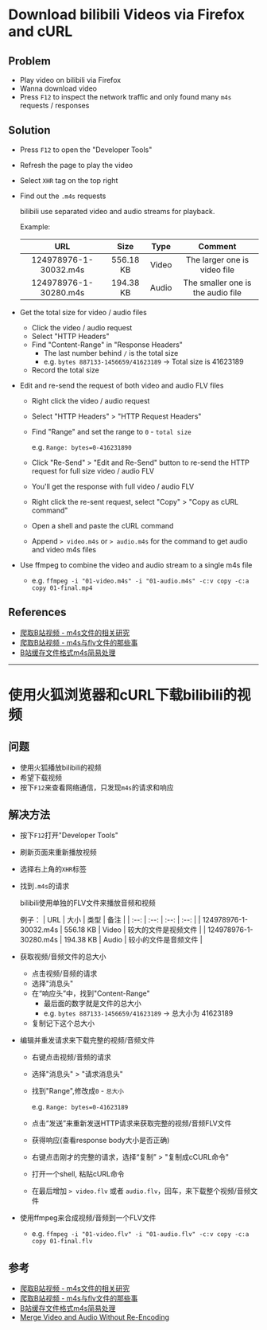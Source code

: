 # Download bilibili Videos via Firefox and cURL

## Problem
* Play video on bilibili via Firefox
* Wanna download video
* Press `F12` to inspect the network traffic and only found many `m4s` requests / responses

## Solution
* Press `F12` to open the "Developer Tools"
* Refresh the page to play the video
* Select `XHR` tag on the top right
* Find out the `.m4s` requests
  
  bilibili use separated video and audio streams for playback.

  Example:

  | URL | Size | Type | Comment |
  | :--: | :--: | :--: | :--: |
  | 124978976-1-30032.m4s | 556.18 KB | Video | The larger one is video file |
  | 124978976-1-30280.m4s | 194.38 KB | Audio | The smaller one is the audio file |

* Get the total size for video / audio files
  * Click the video / audio request
  * Select "HTTP Headers"
  * Find "Content-Range" in "Response Headers"
    * The last number behind `/` is the total size
    * e.g. `bytes 887133-1456659/41623189` -> Total size is 41623189
  * Record the total size

* Edit and re-send the request of both video and audio FLV files
  * Right click the video / audio request
  * Select "HTTP Headers" > "HTTP Request Headers"
  * Find "Range" and set the range to `0` - `total size`

    e.g. `Range: bytes=0-416231890`
  * Click "Re-Send" > "Edit and Re-Send" button to re-send the HTTP request for full size video / audio FLV
  * You'll get the response with full video / audio FLV
  * Right click the re-sent request, select "Copy" > "Copy as cURL command"
  * Open a shell and paste the cURL command
  * Append `> video.m4s` or `> audio.m4s` for the command to get audio and video m4s files

* Use ffmpeg to combine the video and audio stream to a single m4s file
  * e.g. `ffmpeg -i "01-video.m4s" -i "01-audio.m4s" -c:v copy -c:a copy 01-final.mp4`

## References
* [爬取B站视频 - m4s文件的相关研究](https://blog.csdn.net/Enderman_xiaohei/article/details/94718494)
* [爬取B站视频 - m4s与flv文件的那些事](https://blog.csdn.net/Enderman_xiaohei/article/details/100598003)
* [B站缓存文件格式m4s简易处理](https://www.jianshu.com/p/e44e9e54619a)

---------------

# 使用火狐浏览器和cURL下载bilibili的视频

## 问题
* 使用火狐播放bilibili的视频
* 希望下载视频
* 按下`F12`来查看网络通信，只发现`m4s`的请求和响应

## 解决方法
* 按下`F12`打开"Developer Tools"
* 刷新页面来重新播放视频
* 选择右上角的`XHR`标签
* 找到`.m4s`的请求

  bilibili使用单独的FLV文件来播放音频和视频

  例子：
  | URL | 大小 | 类型 | 备注 |
  | :--: | :--: | :--: | :--: |
  | 124978976-1-30032.m4s | 556.18 KB | Video | 较大的文件是视频文件 |
  | 124978976-1-30280.m4s | 194.38 KB | Audio | 较小的文件是音频文件 |

* 获取视频/音频文件的总大小
  * 点击视频/音频的请求
  * 选择"消息头"
  * 在“响应头”中，找到"Content-Range"
    * 最后面的数字就是文件的总大小
    * e.g. `bytes 887133-1456659/41623189` -> 总大小为 41623189
  * 复制记下这个总大小

* 编辑并重发请求来下载完整的视频/音频文件
  * 右键点击视频/音频的请求
  * 选择"消息头" > "请求消息头"
  * 找到"Range",修改成`0` - `总大小`

    e.g. `Range: bytes=0-41623189`
  * 点击“发送”来重新发送HTTP请求来获取完整的视频/音频FLV文件
  * 获得响应(查看response body大小是否正确)
  * 右键点击刚才的完整的请求，选择“复制” > "复制成cCURL命令"
  * 打开一个shell, 粘贴cURL命令
  * 在最后增加 `> video.flv` 或者 `audio.flv`，回车，来下载整个视频/音频文件

* 使用ffmpeg来合成视频/音频到一个FLV文件
  * e.g. `ffmpeg -i "01-video.flv" -i "01-audio.flv" -c:v copy -c:a copy 01-final.flv`

## 参考
* [爬取B站视频 - m4s文件的相关研究](https://blog.csdn.net/Enderman_xiaohei/article/details/94718494)
* [爬取B站视频 - m4s与flv文件的那些事](https://blog.csdn.net/Enderman_xiaohei/article/details/100598003)
* [B站缓存文件格式m4s简易处理](https://www.jianshu.com/p/e44e9e54619a)
* [Merge Video and Audio Without Re-Encoding](https://github.com/northbright/Notes/blob/master/Software/ffmpeg/merge-video-and-audio-without-re-encoding.md)
